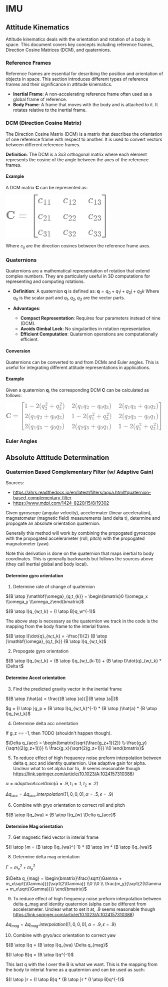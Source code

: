 # IMU

## Attitude Kinematics

Attitude kinematics deals with the orientation and rotation of a body in space. This document covers key concepts including reference frames, Direction Cosine Matrices (DCM), and quaternions.

### Reference Frames

Reference frames are essential for describing the position and orientation of objects in space. This section introduces different types of reference frames and their significance in attitude kinematics.

- **Inertial Frame**: A non-accelerating reference frame often used as a global frame of reference.
- **Body Frame**: A frame that moves with the body and is attached to it. It rotates relative to the inertial frame.

### DCM (Direction Cosine Matrix)

The Direction Cosine Matrix (DCM) is a matrix that describes the orientation of one reference frame with respect to another. It is used to convert vectors between different reference frames.

**Definition**: The DCM is a 3x3 orthogonal matrix where each element represents the cosine of the angle between the axes of the reference frames.

#### Example

A DCM matrix $\mathbf{C}$ can be represented as:

![Equation](images/equation.svg)

Where $c_{ij}$ are the direction cosines between the reference frame axes.

### Quaternions

Quaternions are a mathematical representation of rotation that extend complex numbers. They are particularly useful in 3D computations for representing and computing rotations.

- **Definition**: A quaternion $\mathbf{q}$ is defined as:
$\mathbf{q} = q_0 + q_1i + q_2j + q_3k$
Where $q_0$ is the scalar part and $q_1, q_2, q_3$ are the vector parts.

- **Advantages**:
  - **Compact Representation**: Requires four parameters instead of nine (DCM).
  - **Avoids Gimbal Lock**: No singularities in rotation representation.
  - **Efficient Computation**: Quaternion operations are computationally efficient.

#### Conversion

Quaternions can be converted to and from DCMs and Euler angles. This is useful for integrating different attitude representations in applications.

#### Example

Given a quaternion $\mathbf{q}$, the corresponding DCM $\mathbf{C}$ can be calculated as follows:

![Equation](<images/equation (1).svg>)

### Euler Angles


## Absolute Attitude Determination

### Quaternion Based Complementary Filter (w/ Adaptive Gain)

Sources: 
- https://ahrs.readthedocs.io/en/latest/filters/aqua.html#quaternion-based-complementary-filter
- https://www.mdpi.com/1424-8220/15/8/19302

Given gyroscope (angular velocity), accelermater (linear acceleration), magnatometer (magnetic field) measurements (and delta t), determine and propogate an absolute orientation quaternion.

Generally this method will work by combining the propogated gyroscope with the propogated accelerameter (roll, pitch) with the propogated magnatometer (yaw). 

Note this derivation is done on the quaternion that maps inertial to body coordinates. This is generally backwards but follows the sources above (they call inertial global and body local). 

#### Determine gyro orientation

1. Determine rate of change of quaternion

${B \atop }\mathbf{\omega}_{q,t_{k}} = \begin{bmatrix}0 \\\omega_x \\\omega_y \\\omega_z\end{bmatrix}$

${B \atop I}q_{w,t_k} = {I \atop B}q_w^{-1}$

The above step is necessary as the quaternion we track in the code is the mapping from the body frame to the interial frame.

${B \atop I}\dot{q}_{w,t_k} = -\frac{1}{2} {B \atop }\mathbf{\omega}_{q,t_{k}} {B \atop I}q_{w,t_k}$

2. Propogate gyro orientation

${B \atop I}q_{w,t_k} = {B \atop I}q_{w,t_{k-1}} + {B \atop I}\dot{q}_{w,t_k} * \Delta t$

#### Determine Accel orientation

3. Find the predicted gravity vector in the inertial frame

${B \atop }\hat{a} = \frac{{B \atop }a}{||{B \atop }a||}$

$g = {I \atop }g_p = {B \atop I}q_{w,t_k}^{-1} * {B \atop }\hat{a} * {B \atop I}q_{w,t_k}$

4. Determine delta acc orientation

If g_z == -1, then TODO (shouldn't happen though).

$\Delta q_{acc} = \begin{bmatrix}\sqrt{\frac{g_z+1}{2}} \\-\frac{g_y}{\sqrt{(2(g_z+1))}}  \\ \frac{g_x}{\sqrt{2(g_z+1)}} \\0 \end{bmatrix}$

5. To reduce effect of high frequency noise preform interpolation between delta q_acc and identity quaternion. Use adaptive gain for alpha. Unclear what to set alpha bar to, .9 seems reasonable though https://link.springer.com/article/10.1023/A:1024157310388)

$\alpha = adaptiveAccelGain(\bar{\alpha}=.9, t_1=.1, t_2=.2)$

$\Delta q_{acc} = \Delta q_{acc}.interpolation([1, 0, 0, 0], \alpha=.5, \epsilon=.9)$

6. Combine with gryo orientation to correct roll and pitch

${B \atop I}q_{wa} = {B \atop I}q_{w} \Delta q_{acc}$

#### Determine Mag orientation

7. Get magnetic field vector in interial frame

${I \atop }m = {B \atop I}q_{wa}^{-1} * {B \atop }m * {B \atop I}q_{wa}$

8. Determine delta mag orientation

$\Gamma = m_x^2 + m_y^2$

$\Delta q_{mag} = \begin{bmatrix}\frac{\sqrt{\Gamma + m_x\sqrt{\Gamma}}}{\sqrt{2\Gamma}} \\0  \\0  \\ \frac{m_y}{\sqrt{2(\Gamma + m_x\sqrt{\Gamma})}} \end{bmatrix}$

9. To reduce effect of high frequency noise preform interpolation between delta q_mag and identity quaternion (alpha can be different from accelerameter. Unclear what to set it at, .9 seems reasonable though https://link.springer.com/article/10.1023/A:1024157310388)

$\Delta q_{mag} = \Delta q_{mag}.interpolation([1, 0, 0, 0], \alpha=.9, \epsilon=.9)$

10. Combine with gryo/acc orientation to correct yaw

${B \atop I}q = {B \atop I}q_{wa} \Delta q_{mag}$

${I \atop B}q = {B \atop I}q^{-1}$

This last q with the I over the B is what we want. This is the mapping from the body to interial frame as a quaternion and can be used as such:

${I \atop }r = {I \atop B}q * {B \atop }r * {I \atop B}q^{-1}$



